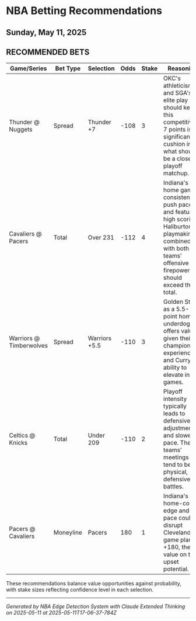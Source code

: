 # NBA Betting Recommendations
## Sunday, May 11, 2025

## RECOMMENDED BETS
| Game/Series | Bet Type | Selection | Odds | Stake | Reasoning |
|-------------|----------|-----------|------|-------|-----------|
| Thunder @ Nuggets | Spread | Thunder +7 | -108 | 3 | OKC's athleticism and SGA's elite play should keep this competitive. 7 points is significant cushion in what should be a close playoff matchup. |
| Cavaliers @ Pacers | Total | Over 231 | -112 | 4 | Indiana's home games consistently push pace and feature high scoring. Haliburton's playmaking combined with both teams' offensive firepower should exceed this total. |
| Warriors @ Timberwolves | Spread | Warriors +5.5 | -110 | 3 | Golden State as a 5.5-point home underdog offers value given their championship experience and Curry's ability to elevate in big games. |
| Celtics @ Knicks | Total | Under 209 | -110 | 2 | Playoff intensity typically leads to defensive adjustments and slower pace. These teams' meetings tend to be physical, defensive battles. |
| Pacers @ Cavaliers | Moneyline | Pacers | 180 | 1 | Indiana's home-court edge and fast pace could disrupt Cleveland's game plan. At +180, there's value on the upset potential. |

These recommendations balance value opportunities against probability, with stake sizes reflecting confidence level in each selection.

---
*Generated by NBA Edge Detection System with Claude Extended Thinking on 2025-05-11 at 2025-05-11T17-06-37-784Z*
